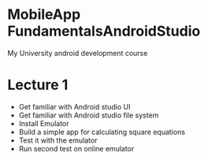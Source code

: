 # MobileApp FundamentalsAndroidStudio
 My University android development course

 # Lecture 1
 - Get familiar with Android studio UI
 - Get familiar with Android studio file system
 - Install Emulator
 - Build a simple app for calculating square equations
 - Test it with the emulator 
 - Run second test on online emulator

